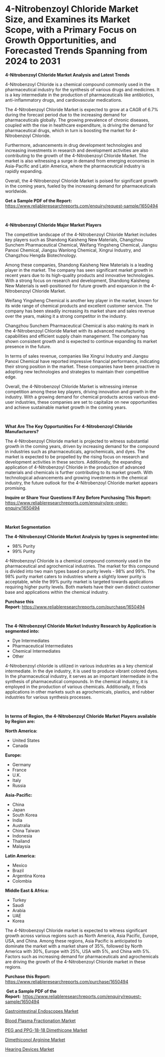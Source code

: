 <p><h1>4-Nitrobenzoyl Chloride Market Size, and Examines its Market Scope, with a Primary Focus on Growth Opportunities, and Forecasted Trends Spanning from 2024 to 2031</h1></p><p><strong>4-Nitrobenzoyl Chloride Market Analysis and Latest Trends</strong></p>
<p><p>4-Nitrobenzoyl Chloride is a chemical compound commonly used in the pharmaceutical industry for the synthesis of various drugs and medicines. It is a key intermediate in the production of pharmaceuticals like antibiotics, anti-inflammatory drugs, and cardiovascular medications.</p><p>The 4-Nitrobenzoyl Chloride Market is expected to grow at a CAGR of 6.7% during the forecast period due to the increasing demand for pharmaceuticals globally. The growing prevalence of chronic diseases, coupled with the rise in healthcare expenditure, is driving the demand for pharmaceutical drugs, which in turn is boosting the market for 4-Nitrobenzoyl Chloride.</p><p>Furthermore, advancements in drug development technologies and increasing investments in research and development activities are also contributing to the growth of the 4-Nitrobenzoyl Chloride Market. The market is also witnessing a surge in demand from emerging economies in Asia-Pacific and Latin America, where the pharmaceutical industry is rapidly expanding.</p><p>Overall, the 4-Nitrobenzoyl Chloride Market is poised for significant growth in the coming years, fueled by the increasing demand for pharmaceuticals worldwide.</p></p>
<p><strong>Get a Sample PDF of the Report:&nbsp;</strong> <a href="https://www.reliableresearchreports.com/enquiry/request-sample/1650494">https://www.reliableresearchreports.com/enquiry/request-sample/1650494</a></p>
<p>&nbsp;</p>
<p><strong>4-Nitrobenzoyl Chloride Major Market Players</strong></p>
<p><p>The competitive landscape of the 4-Nitrobenzoyl Chloride Market includes key players such as Shandong Kaisheng New Materials, Changzhou Sunchem Pharmaceutical Chemical, Weifang Yingsheng Chemical, Jiangsu Panoxi Chemical, Jiangsu Wanlong Chemical, Xingrui Industry, and Changzhou Hengda Biotechnology. </p><p>Among these companies, Shandong Kaisheng New Materials is a leading player in the market. The company has seen significant market growth in recent years due to its high-quality products and innovative technologies. With a strong focus on research and development, Shandong Kaisheng New Materials is well-positioned for future growth and expansion in the 4-Nitrobenzoyl Chloride Market.</p><p>Weifang Yingsheng Chemical is another key player in the market, known for its wide range of chemical products and excellent customer service. The company has been steadily increasing its market share and sales revenue over the years, making it a strong competitor in the industry.</p><p>Changzhou Sunchem Pharmaceutical Chemical is also making its mark in the 4-Nitrobenzoyl Chloride Market with its advanced manufacturing capabilities and efficient supply chain management. The company has shown consistent growth and is expected to continue expanding its market presence in the future.</p><p>In terms of sales revenue, companies like Xingrui Industry and Jiangsu Panoxi Chemical have reported impressive financial performance, indicating their strong position in the market. These companies have been proactive in adopting new technologies and strategies to maintain their competitive edge.</p><p>Overall, the 4-Nitrobenzoyl Chloride Market is witnessing intense competition among these key players, driving innovation and growth in the industry. With a growing demand for chemical products across various end-user industries, these companies are set to capitalize on new opportunities and achieve sustainable market growth in the coming years.</p></p>
<p>&nbsp;</p>
<p><strong>What Are The Key Opportunities For 4-Nitrobenzoyl Chloride Manufacturers?</strong></p>
<p><p>The 4-Nitrobenzoyl Chloride market is projected to witness substantial growth in the coming years, driven by increasing demand for the compound in industries such as pharmaceuticals, agrochemicals, and dyes. The market is expected to be propelled by the rising focus on research and development activities in these sectors. Additionally, the expanding application of 4-Nitrobenzoyl Chloride in the production of advanced materials and chemicals is further contributing to its market growth. With technological advancements and growing investments in the chemical industry, the future outlook for the 4-Nitrobenzoyl Chloride market appears promising.</p></p>
<p><strong>Inquire or Share Your Questions If Any Before Purchasing This Report:</strong> <a href="https://www.reliableresearchreports.com/enquiry/pre-order-enquiry/1650494">https://www.reliableresearchreports.com/enquiry/pre-order-enquiry/1650494</a></p>
<p>&nbsp;</p>
<p><strong>Market Segmentation</strong></p>
<p><strong>The 4-Nitrobenzoyl Chloride Market Analysis by types is segmented into:</strong></p>
<p><ul><li>98% Purity</li><li>99% Purity</li></ul></p>
<p><p>4-Nitrobenzoyl Chloride is a chemical compound commonly used in the pharmaceutical and agrochemical industries. The market for this compound is divided into two main types based on purity levels - 98% and 99%. The 98% purity market caters to industries where a slightly lower purity is acceptable, while the 99% purity market is targeted towards applications requiring higher purity levels. Both markets have their own distinct customer base and applications within the chemical industry.</p></p>
<p><strong>Purchase this Report:&nbsp;</strong><a href="https://www.reliableresearchreports.com/purchase/1650494">https://www.reliableresearchreports.com/purchase/1650494</a></p>
<p>&nbsp;</p>
<p><strong>The 4-Nitrobenzoyl Chloride Market Industry Research by Application is segmented into:</strong></p>
<p><ul><li>Dye Intermediates</li><li>Pharmaceutical Intermediates</li><li>Chemical Intermediates</li><li>Other</li></ul></p>
<p><p>4-Nitrobenzoyl chloride is utilized in various industries as a key chemical intermediate. In the dye industry, it is used to produce vibrant colored dyes. In the pharmaceutical industry, it serves as an important intermediate in the synthesis of pharmaceutical compounds. In the chemical industry, it is employed in the production of various chemicals. Additionally, it finds applications in other markets such as agrochemicals, plastics, and rubber industries for various synthesis processes.</p></p>
<p>&nbsp;</p>
<p><strong>In terms of Region, the 4-Nitrobenzoyl Chloride Market Players available by Region are:</strong></p>
<p>
    <p> <strong> North America: </strong>
        <ul>
            <li>United States</li>
            <li>Canada</li>
        </ul>
        </p> 
    <p> <strong> Europe: </strong>
        <ul>
            <li>Germany</li>
            <li>France</li>
            <li>U.K.</li>
            <li>Italy</li>
            <li>Russia</li>
        </ul>
        </p> 
    <p> <strong> Asia-Pacific: </strong>
        <ul>
            <li>China</li>
            <li>Japan</li>
            <li>South Korea</li>
            <li>India</li>
            <li>Australia</li>
            <li>China Taiwan</li>
            <li>Indonesia</li>
            <li>Thailand</li>
            <li>Malaysia</li>
        </ul>
        </p> 
    <p> <strong> Latin America: </strong>
        <ul>
            <li>Mexico</li>
            <li>Brazil</li>
            <li>Argentina Korea</li>
            <li>Colombia</li>
        </ul>
        </p> 
    <p> <strong> Middle East & Africa: </strong>
        <ul>
            <li>Turkey</li>
            <li>Saudi</li>
            <li>Arabia</li>
            <li>UAE</li>
            <li>Korea</li>
        </ul>
    </p>
    </p>
<p><p>The 4-Nitrobenzoyl Chloride market is expected to witness significant growth across various regions such as North America, Asia Pacific, Europe, USA, and China. Among these regions, Asia Pacific is anticipated to dominate the market with a market share of 35%, followed by North America with 30%, Europe with 25%, USA with 5%, and China with 5%. Factors such as increasing demand for pharmaceuticals and agrochemicals are driving the growth of the 4-Nitrobenzoyl Chloride market in these regions.</p></p>
<p><strong>Purchase this Report: </strong><a href="https://www.reliableresearchreports.com/purchase/1650494">https://www.reliableresearchreports.com/purchase/1650494</a></p>
<p>&nbsp;<strong>Get a Sample PDF of the Report:&nbsp;&nbsp;</strong><a href="https://www.reliableresearchreports.com/enquiry/request-sample/1650494">https://www.reliableresearchreports.com/enquiry/request-sample/1650494</a></p>
<p><strong></strong></p>
<p><p><a href="https://medium.com/p/ffaf5541410f/edit">Gastrointestinal Endoscopes Market</a></p><p><a href="https://medium.com/@leatharohan/blood-plasma-fractionation-market-size-reveals-the-best-marketing-channels-in-global-industry-586a989eab93">Blood Plasma Fractionation Market</a></p><p><a href="https://github.com/rahu1506/Market-Research-Report-List-2/blob/main/peg-and-ppg-18-18-dimethicone-market.md">PEG and PPG-18-18 Dimethicone Market</a></p><p><a href="https://github.com/juniordelafrance/Market-Research-Report-List-1/blob/main/dimethiconol-arginine-market.md">Dimethiconol Arginine Market</a></p><p><a href="https://medium.com/@leatharohan/hearing-devices-market-size-cagr-trends-2024-2030-8a2614155ca5">Hearing Devices Market</a></p></p>